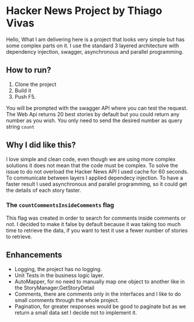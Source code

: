 # Hacker News Project by Thiago Vivas

Hello, What I am delivering here is a project that looks very simple but has some complex parts on it. 
I use the standard 3 layered architecture with dependency injection, swagger, asynchronous and parallel programming.

## How to run?

1. Clone the project
2. Build it
3. Push F5. 

You will be prompted with the swagger API where you can test the request.
The Web Api returns 20 best stories by default but you could return any number as you wish. You only need to send the desired number as query string `count`

## Why I did like this?

I love simple and clean code, even though we are using more complex solutions it does not mean that the code must be complex.
To solve the issue to do not overload the Hacker News API I used cache for 60 seconds.
To communicate between layers I applied dependecy injection.
To have a faster result I used asynchronous and parallel programming, so it could get the details of each story faster.

### The `countCommentsInsideComments` flag

This flag was created in order to search for comments inside comments or not. I decided to make it false by default because it was taking too much time to retrieve the data, if you want to test it use a fewer number of stories to retrieve.

## Enhancements

  - Logging, the project has no logging.
  - Unit Tests in the business logic layer.
  - AutoMapper, for no need to manually map one object to another like in the StoryManager.GetStoryDetail
  - Comments, there are comments only in the interfaces and I like to do small comments through the whole project.
  - Pagination, for greater responses would be good to paginate but as we return a small data set I decide not to implement it.
